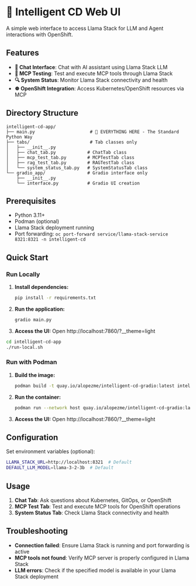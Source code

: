 # 🚀 Intelligent CD Web UI

A simple web interface to access Llama Stack for LLM and Agent interactions with OpenShift.

## Features

- **💬 Chat Interface**: Chat with AI assistant using Llama Stack LLM
- **🧪 MCP Testing**: Test and execute MCP tools through Llama Stack
- **🔍 System Status**: Monitor Llama Stack connectivity and health
- **☸️ OpenShift Integration**: Access Kubernetes/OpenShift resources via MCP


## Directory Structure

```
intelligent-cd-app/
├── main.py                     # 🎯 EVERYTHING HERE - The Standard Python Way
├── tabs/                       # Tab classes only
│   ├── __init__.py
│   ├── chat_tab.py            # ChatTab class
│   ├── mcp_test_tab.py        # MCPTestTab class
│   ├── rag_test_tab.py        # RAGTestTab class
│   └── system_status_tab.py   # SystemStatusTab class
└── gradio_app/                # Gradio interface only
    ├── __init__.py
    └── interface.py           # Gradio UI creation
```

## Prerequisites

- Python 3.11+
- Podman (optional)
- Llama Stack deployment running
- Port forwarding: `oc port-forward service/llama-stack-service 8321:8321 -n intelligent-cd`

## Quick Start

### Run Locally

1. **Install dependencies:**
   ```bash
   pip install -r requirements.txt
   ```

2. **Run the application:**
   ```bash
   gradio main.py
   ```

3. **Access the UI:**
   Open http://localhost:7860/?__theme=light



```bash
cd intelligent-cd-app
./run-local.sh
```

### Run with Podman

1. **Build the image:**
   ```bash
   podman build -t quay.io/alopezme/intelligent-cd-gradio:latest intelligent-cd-app
   ```

2. **Run the container:**
   ```bash
   podman run --network host quay.io/alopezme/intelligent-cd-gradio:latest
   ```

3. **Access the UI:**
   Open http://localhost:7860/?__theme=light

## Configuration

Set environment variables (optional):
```bash
LLAMA_STACK_URL=http://localhost:8321  # Default
DEFAULT_LLM_MODEL=llama-3-2-3b  # Default
```

## Usage

1. **Chat Tab**: Ask questions about Kubernetes, GitOps, or OpenShift
2. **MCP Test Tab**: Test and execute MCP tools for OpenShift operations
3. **System Status Tab**: Check Llama Stack connectivity and health

## Troubleshooting

- **Connection failed**: Ensure Llama Stack is running and port forwarding is active
- **MCP tools not found**: Verify MCP server is properly configured in Llama Stack
- **LLM errors**: Check if the specified model is available in your Llama Stack deployment
